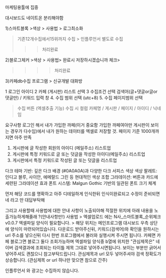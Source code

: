 마케팅용툴에 집중 

대시보드도 네이트온 분리해야함 

1)스마트블록 >색상 > 사용법 > 로그최소화
>기존12개수집에서15위까지 수집 > 인플루언서 별도로 수집
>>>처리완료 

2)블로그체커 >색상 > 사용법> 완료시 저장하시겠습니까 체크> 
>>>>처리완료

3)카페db수집 프로그램 > 신규개발 대화방

1 로그인 아이디 
2  카페 (게시판) 리스트 선택 
3 수집조건 선택 검색어(글+댓글or글or댓글만) / 키워드 입력 창 
4. 수집 범위 선택 (utc+8)
5. 수집 페이지범위 선택 

> 수집 버튼 (엑셀추출 기능)
수집  시 컬럼 카페명 / 게시판 / 페이지 / 아이디 / 닉네임  

요구사항
로그인 해서 내가 가입한 까페(이거 중요함 가입한 까페여아만 게시판이 보이는 경우가 다수임)에서 내가 원하는 데이터를 엑셀로 저장할 것.
페이지 기준 1000개까지면 아주 만족

1) 게시판에 글 작성한 회원의 아이디 (메일주소) 리스트업
2) 게시판에 특정 키워드로 글 또는 덧글을 작성한 아이디(메일주소) 리스트업
3) 게시판에서 특정 키워드로 작성된 글 또는 덧글을 리스트업



다크 테마 기반: 깊은 다크 배경 (#0A0A0A)과 다양한 다크 서피스 색상
색상 팔레트: 인디고 블루, 사이안, 에메랄드 그린 등 현대적인 색상 조합
그라데이션: 버튼과 카드에 세련된 그라데이션 효과
폰트 시스템: Malgun Gothic 기반의 일관된 폰트 크기 체계

먼저 해당 코드를 명확하고 아주 디테일하게 
인식한뒤 인식이완료되고 수정이 준비되면 네 라고 만 대답부탁해

그리고 사용할때 사용법에 대한 안내 사항이 노출되야해 적절한 위치에 아래 내용을 노출가능하게해줄래 ?(안내사항만!)
사용법 > 엑셀업로드 에는 N사_스마트블록_순위체크v0.0.7 엑셀파일 양식이 필요합니다. > 해당 위치는 메인프로그램 대시보드 우측 상단에 양식이 마련되어있습니다. 
다운로드 받아주신뒤, 키워드(검색어)와 확인을 원하시는 url 주소를 넣으신뒤 다시 한번 프로그램에서 불러와 실행시켜 주시면 됩니다.
카페면 카페 블로그면 블로그 둘다 조회가능하며 엑셀파일 양식중 b열에 위치한 "관심제목은" 네이버 검색결과에 조회되는 타이틀 제목 그대로 넣어주시면됩니다. 
보이는 부분만 긁어서 넣어주셔도 괜찮으니 참고부탁드립니다. 
관심제목과 url 모두 넣어주셔야 검색 정확도가 상승합니다. (관심제목 or url 하나만 맞으면 참으로 간주)

인플루언서 와 광고는 수집하지 않습니다.
